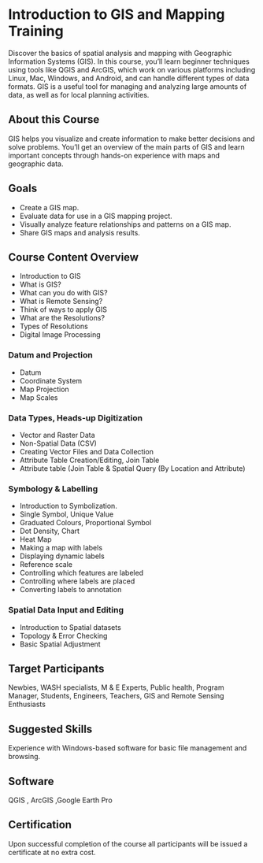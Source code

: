 # Introduction to GIS and Mapping Training
Discover the basics of spatial analysis and mapping with Geographic Information Systems (GIS). In this course, you’ll learn beginner techniques using tools like QGIS and ArcGIS, which work on various platforms including Linux, Mac, Windows, and Android, and can handle different types of data formats.
GIS is a useful tool for managing and analyzing large amounts of data, as well as for local planning activities.

## About this Course
GIS helps you visualize and create information to make better decisions and solve problems. You’ll get an overview of the main parts of GIS and learn important concepts through hands-on experience with maps and geographic data.

## Goals

- Create a GIS map.
- Evaluate data for use in a GIS mapping project.	
- Visually analyze feature relationships and patterns on a GIS map.
- Share GIS maps and analysis results.

## Course Content Overview
- Introduction to GIS
- What is GIS?
- What can you do with GIS?
- What is Remote Sensing?
- Think of ways to apply GIS
- What are the Resolutions?
- Types of Resolutions
- Digital Image Processing

### Datum and Projection
- Datum
- Coordinate System
- Map Projection
- Map Scales

### Data Types, Heads-up Digitization
- Vector and Raster Data
- Non-Spatial Data (CSV)
- Creating Vector Files and Data Collection
- Attribute Table Creation/Editing, Join Table
- Attribute table (Join Table & Spatial Query (By Location and Attribute)

### Symbology & Labelling
- Introduction to Symbolization.
- Single Symbol, Unique Value
- Graduated Colours, Proportional Symbol
- Dot Density, Chart
- Heat Map
- Making a map with labels
- Displaying dynamic labels
- Reference scale
- Controlling which features are labeled
- Controlling where labels are placed
- Converting labels to annotation

### Spatial Data Input and Editing
- Introduction to Spatial datasets
- Topology & Error Checking
- Basic Spatial Adjustment

## Target Participants

Newbies, WASH specialists, M & E Experts, Public health, Program Manager, Students, Engineers, Teachers, GIS and Remote Sensing Enthusiasts

## Suggested Skills

Experience with Windows-based software for basic file management and browsing.

## Software

QGIS , ArcGIS ,Google Earth Pro

## Certification

Upon successful completion of the course all participants will be issued a certificate at no extra cost.
